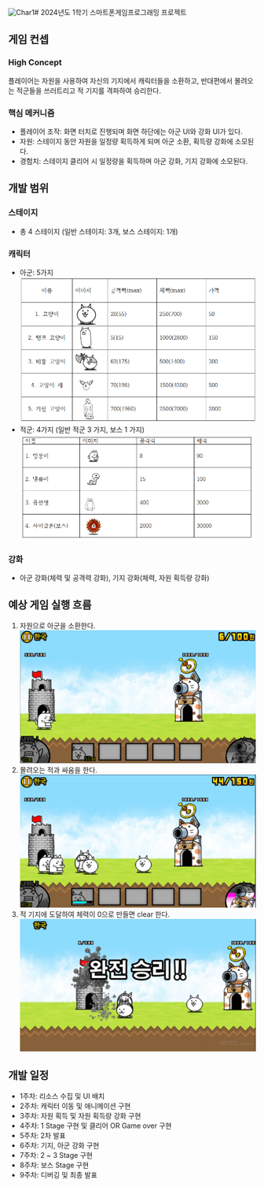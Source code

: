 ![Char1](https://github.com/Leeju2826/SPGP2024_TermProject_2017180031/assets/44462330/cdb4155d-8db9-4cb7-84cd-5c1e23e941d4)# 2024년도 1학기 스마트폰게임프로그래밍 프로젝트

## 게임 컨셉
### High Concept
플레이어는 자원을 사용하여 자신의 기지에서 캐릭터들을 소환하고, 반대편에서 몰려오는 적군들을 쓰러트리고 적 기지를 격파하여 승리한다.
### 핵심 메커니즘
- 플레이어 조작: 화면 터치로 진행되며 화면 하단에는 아군 UI와 강화 UI가 있다.
- 자원: 스테이지 동안 자원을 일정량 획득하게 되며 아군 소환, 획득량 강화에 소모된다.
- 경험치: 스테이지 클리어 시 일정량을 획득하며 아군 강화, 기지 강화에 소모된다.


## 개발 범위
### 스테이지
- 총 4 스테이지 (일반 스테이지: 3개, 보스 스테이지: 1개)
### 캐릭터
- 아군: 5가지
![아군](https://github.com/Leeju2826/SPGP2024_TermProject_2017180031/blob/main/FlowChart/Char1.png)
- 적군: 4가지 (일반 적군 3 가지, 보스 1 가지)
![적군](https://github.com/Leeju2826/SPGP2024_TermProject_2017180031/blob/main/FlowChart/Char2.png)
### 강화
- 아군 강화(체력 및 공격력 강화), 기지 강화(체력, 자원 획득량 강화)


## 예상 게임 실행 흐름
1. 자원으로 아군을 소환한다.
![흐름도1](https://github.com/Leeju2826/SPGP2024_TermProject_2017180031/blob/main/FlowChart/1.png)
2. 몰려오는 적과 싸움을 한다.
![흐름도2](https://github.com/Leeju2826/SPGP2024_TermProject_2017180031/blob/main/FlowChart/2.png)
3. 적 기지에 도달하여 체력이 0으로 만들면 clear 한다.
![흐름도3](https://github.com/Leeju2826/SPGP2024_TermProject_2017180031/blob/main/FlowChart/3.png)


## 개발 일정
- 1주차: 리소스 수집 및 UI 배치
- 2주차: 캐릭터 이동 및 애니메이션 구현
- 3주차: 자원 획득 및 자원 획득량 강화 구현
- 4주차: 1 Stage 구현 및 클리어 OR Game over 구현
- 5주차: 2차 발표
- 6주차: 기지, 아군 강화 구현
- 7주차: 2 ~ 3 Stage 구현
- 8주차: 보스 Stage 구현
- 9주차: 디버깅 및 최종 발표
